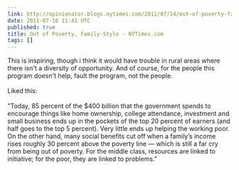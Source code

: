 ```yaml
---
link: http://opinionator.blogs.nytimes.com/2011/07/14/out-of-poverty-family-style/
date: 2011-07-16 11:41 UTC
published: true
title: Out of Poverty, Family-Style - NYTimes.com
tags: []
---
```


This is inspiring, though i think it would have trouble in rural areas where there isn't a diversity of opportunity. And of course, for the people this program doesn't help, fault the program, not the people.<br><br>Liked this:<br><br>"Today, 85 percent of the $400 billion that the government spends to encourage things like home ownership, college attendance, investment and small business ends up in the pockets of the top 20 percent of earners (and half goes to the top 5 percent). Very little ends up helping the working poor. On the other hand, many social benefits cut off when a family’s income rises roughly 30 percent above the poverty line — which is still a far cry from being out of poverty. For the middle class, resources are linked to initiative; for the poor, they are linked to problems."
